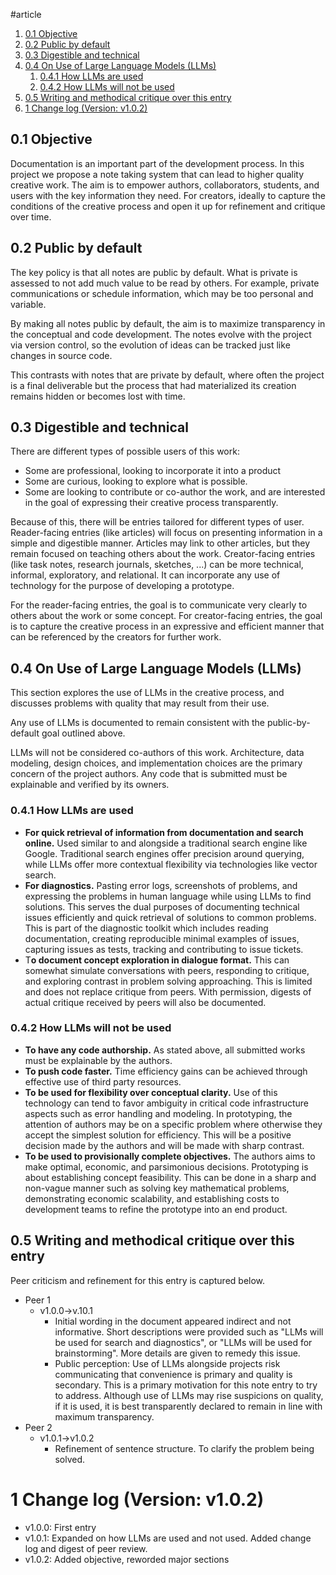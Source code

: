 #article

1. [0.1 Objective](#01-objective)
2. [0.2 Public by default](#02-public-by-default)
3. [0.3 Digestible and technical](#03-digestible-and-technical)
4. [0.4 On Use of Large Language Models (LLMs)](#04-on-use-of-large-language-models-llms)
	1. [0.4.1 How LLMs are used](#041-how-llms-are-used)
	2. [0.4.2 How LLMs will not be used](#042-how-llms-will-not-be-used)
5. [0.5 Writing and methodical critique over this entry](#05-writing-and-methodical-critique-over-this-entry)
6. [1 Change log (Version: v1.0.2)](#1-change-log-version-v102)

## 0.1 Objective
Documentation is an important part of the development process. In this project we propose a note taking system that can lead to higher quality creative work. The aim is to empower authors, collaborators, students, and users with the key information they need. For creators, ideally to capture the conditions of the creative process and open it up for refinement and critique over time. 

## 0.2 Public by default
The key policy is that all notes are public by default. What is private is assessed to not add much value to be read by others. For example, private communications or schedule information, which may be too personal and variable. 

By making all notes public by default, the aim is to maximize transparency in the conceptual and code development. The notes evolve with the project via version control, so the evolution of ideas can be tracked just like changes in source code.

This contrasts with notes that are private by default, where often the project is a final deliverable but the process that had materialized its creation remains hidden or becomes lost with time. 

## 0.3 Digestible and technical
There are different types of possible users of this work:
* Some are professional, looking to incorporate it into a product
* Some are curious, looking to explore what is possible.
* Some are looking to contribute or co-author the work, and are interested in the goal of expressing their creative process transparently.

Because of this, there will be entries tailored for different types of user. Reader-facing entries (like articles) will focus on presenting information in a simple and digestible manner. Articles may link to other articles, but they remain focused on teaching others about the work. Creator-facing entries (like task notes, research journals, sketches, ...) can be more technical, informal, exploratory, and relational. It can incorporate any use of technology for the purpose of developing a prototype.

For the reader-facing entries, the goal is to communicate very clearly to others about the work or some concept. For creator-facing entries, the goal is to capture the creative process in an expressive and efficient manner that can be referenced by the creators for further work.

## 0.4 On Use of Large Language Models (LLMs)
This section explores the use of LLMs in the creative process, and discusses problems with quality that may result from their use.

Any use of LLMs is documented to remain consistent with the public-by-default goal outlined above.

LLMs will not be considered co-authors of this work. Architecture, data modeling, design choices, and implementation choices are the primary concern of the project authors. Any code that is submitted must be explainable and verified by its owners.

### 0.4.1 How LLMs are used
* **For quick retrieval of information from documentation and search online.** Used similar to and alongside a traditional search engine like Google. Traditional search engines offer precision around querying, while LLMs offer more contextual flexibility via technologies like vector search.
* **For diagnostics.** Pasting error logs, screenshots of problems, and expressing the problems in human language while using LLMs to find solutions. This serves the dual purposes of documenting technical issues efficiently and quick retrieval of solutions to common problems. This is part of the diagnostic toolkit which includes reading documentation, creating reproducible minimal examples of issues, capturing issues as tests, tracking and contributing to issue tickets.
* T**o document concept exploration in dialogue format.** This can somewhat simulate conversations with peers, responding to critique, and exploring contrast in problem solving approaching. This is limited and does not replace critique from peers. With permission, digests of actual critique received by peers will also be documented. 

### 0.4.2 How LLMs will not be used
* **To have any code authorship.** As stated above, all submitted works must be explainable by the authors. 
* **To push code faster.** Time efficiency gains can be achieved through effective use of third party resources.
* **To be used for flexibility over conceptual clarity.** Use of this technology can tend to favor ambiguity in critical code infrastructure aspects such as error handling and modeling. In prototyping, the attention of authors may be on a specific problem where otherwise they accept the simplest solution for efficiency. This will be a positive decision made by the authors and will be made with sharp contrast.
* **To be used to provisionally complete objectives.** The authors aims to make optimal, economic, and parsimonious decisions. Prototyping is about establishing concept feasibility. This can be done in a sharp and non-vague manner such as solving key mathematical problems, demonstrating economic scalability, and establishing costs to development teams to refine the prototype into an end product.

## 0.5 Writing and methodical critique over this entry

Peer criticism and refinement for this entry is captured below.

- Peer 1
	- v1.0.0->v.10.1
		* Initial wording in the document appeared indirect and not informative. Short descriptions were provided such as "LLMs will be used for search and diagnostics", or "LLMs will be used for brainstorming". More details are given to remedy this issue.
		* Public perception: Use of LLMs alongside projects risk communicating that convenience is primary and quality is secondary. This is a primary motivation for this note entry to try to address. Although use of LLMs may rise suspicions on quality, if it is used, it is best transparently declared to remain in line with maximum transparency. 
- Peer 2
	- v1.0.1->v1.0.2
		- Refinement of sentence structure. To clarify the problem being solved. 

# 1 Change log (Version: v1.0.2)
- v1.0.0: First entry
- v1.0.1: Expanded on how LLMs are used and not used. Added change log and digest of peer review.
- v1.0.2: Added objective, reworded major sections